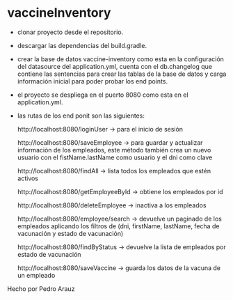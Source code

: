 # vaccineInventory

- clonar proyecto desde el repositorio.

- descargar las dependencias del build.gradle.

- crear la base de datos vaccine-inventory como esta en la configuración del datasource del application.yml,
  cuenta con el db.changelog que contiene las sentencias para crear las tablas de la base de datos y carga información inicial para poder probar los end points.

- el proyecto se despliega en el puerto 8080 como esta en el application.yml.

- las rutas de los end ponit son las siguientes:

  http://localhost:8080/loginUser -> para el inicio de sesión

  http://localhost:8080/saveEmployee -> para guardar y actualizar información de los empleados, este método también crea un nuevo usuario con el fistName.lastName como usuario y el dni como clave

  http://localhost:8080/findAll -> lista todos los empleados que estén activos

  http://localhost:8080/getEmployeeById -> obtiene los empleados por id

  http://localhost:8080/deleteEmployee -> inactiva a los empleados

  http://localhost:8080/employee/search -> devuelve un paginado de los empleados aplicando los filtros de (dni, firstName, lastName, fecha de vacunación y estado de vacunación)

  http://localhost:8080/findByStatus -> devuelve la lista de empleados por estado de vacunación

  http://localhost:8080/saveVaccine -> guarda los datos de la vacuna de un empleado

Hecho por Pedro Arauz
